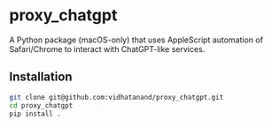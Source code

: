 # proxy_chatgpt

A Python package (macOS-only) that uses AppleScript automation of Safari/Chrome to interact with ChatGPT-like services.

## Installation

```bash
git clone git@github.com:vidhatanand/proxy_chatgpt.git
cd proxy_chatgpt
pip install .
